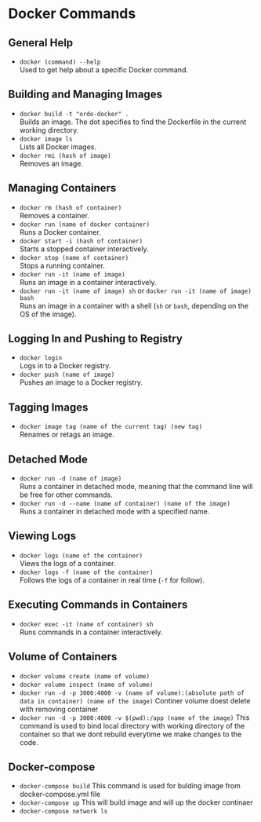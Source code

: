 # Docker Commands

## General Help
- `docker (command) --help`  
  Used to get help about a specific Docker command.

## Building and Managing Images
- `docker build -t "ordo-docker" .`  
  Builds an image. The dot specifies to find the Dockerfile in the current working directory.
- `docker image ls`  
  Lists all Docker images.
- `docker rmi (hash of image)`  
  Removes an image.

## Managing Containers
- `docker rm (hash of container)`  
  Removes a container.
- `docker run (name of docker container)`  
  Runs a Docker container.
- `docker start -i (hash of container)`  
  Starts a stopped container interactively.
- `docker stop (name of container)`  
  Stops a running container.
- `docker run -it (name of image)`  
  Runs an image in a container interactively.
- `docker run -it (name of image) sh` or `docker run -it (name of image) bash`  
  Runs an image in a container with a shell (`sh` or `bash`, depending on the OS of the image).

## Logging In and Pushing to Registry
- `docker login`  
  Logs in to a Docker registry.
- `docker push (name of image)`  
  Pushes an image to a Docker registry.

## Tagging Images
- `docker image tag (name of the current tag) (new tag)`  
  Renames or retags an image.

## Detached Mode
- `docker run -d (name of image)`  
  Runs a container in detached mode, meaning that the command line will be free for other commands.
- `docker run -d --name (name of container) (name of the image)`  
  Runs a container in detached mode with a specified name.

## Viewing Logs
- `docker logs (name of the container)`  
  Views the logs of a container.
- `docker logs -f (name of the container)`  
  Follows the logs of a container in real time (`-f` for follow).

## Executing Commands in Containers
- `docker exec -it (name of container) sh`  
  Runs commands in a container interactively.

## Volume of Containers
- `docker volume create (name of volume)`  
- `docker volume inspect (name of volume)`
- `docker run -d -p 3000:4000 -v (name of volume):(absolute path of data in container) (name of the image)`
  Continer volume doest delete with removing container
- `docker run -d -p 3000:4000 -v $(pwd):/app (name of the image)`
  This command is used to bind local directory with working directory of the container so that we dont rebuild everytime we make changes to the code.
## Docker-compose
- `docker-compose build`
  This command is used for bulding image from docker-compose.yml file
- `docker-compose up`
  This will build image and will up the docker continaer
- `docker-compose network ls`
  
